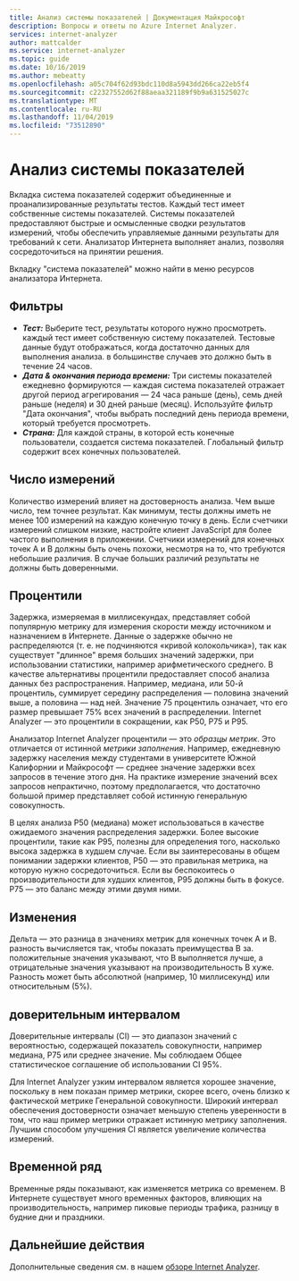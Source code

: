 ```yaml
---
title: Анализ системы показателей | Документация Майкрософт
description: Вопросы и ответы по Azure Internet Analyzer.
services: internet-analyzer
author: mattcalder
ms.service: internet-analyzer
ms.topic: guide
ms.date: 10/16/2019
ms.author: mebeatty
ms.openlocfilehash: a05c704f62d93bdc110d8a5943dd266ca22eb5f4
ms.sourcegitcommit: c22327552d62f88aeaa321189f9b9a631525027c
ms.translationtype: MT
ms.contentlocale: ru-RU
ms.lasthandoff: 11/04/2019
ms.locfileid: "73512890"
---
```

# <a name="interpreting-your-scorecard"></a>Анализ системы показателей

Вкладка система показателей содержит объединенные и проанализированные результаты тестов. Каждый тест имеет собственные системы показателей. Системы показателей предоставляют быстрые и осмысленные сводки результатов измерений, чтобы обеспечить управляемые данными результаты для требований к сети. Анализатор Интернета выполняет анализ, позволяя сосредоточиться на принятии решения.

Вкладку "система показателей" можно найти в меню ресурсов анализатора Интернета. 


## <a name="filters"></a>Фильтры

* ***Тест:*** Выберите тест, результаты которого нужно просмотреть. каждый тест имеет собственную систему показателей. Тестовые данные будут отображаться, когда достаточно данных для выполнения анализа. в большинстве случаев это должно быть в течение 24 часов. 
* ***Дата & окончания периода времени:*** Три системы показателей ежедневно формируются — каждая система показателей отражает другой период агрегирования — 24 часа раньше (день), семь дней раньше (неделя) и 30 дней раньше (месяц). Используйте фильтр "Дата окончания", чтобы выбрать последний день периода времени, который требуется просмотреть. 
* ***Страна:*** Для каждой страны, в которой есть конечные пользователи, создается система показателей. Глобальный фильтр содержит всех конечных пользователей.

## <a name="measurement-count"></a>Число измерений

Количество измерений влияет на достоверность анализа. Чем выше число, тем точнее результат. Как минимум, тесты должны иметь не менее 100 измерений на каждую конечную точку в день. Если счетчики измерений слишком низкие, настройте клиент JavaScript для более частого выполнения в приложении. Счетчики измерений для конечных точек A и B должны быть очень похожи, несмотря на то, что требуются небольшие различия. В случае больших различий результаты не должны быть доверенными.

## <a name="percentiles"></a>Процентили

Задержка, измеряемая в миллисекундах, представляет собой популярную метрику для измерения скорости между источником и назначением в Интернете. Данные о задержке обычно не распределяются (т. е. не подчиняются «кривой колокольчика»), так как существует "длинное" время больших значений задержки, при использовании статистики, например арифметического среднего. В качестве альтернативы процентили предоставляет способ анализа данных без распространения. Например, медиана, или 50-й процентиль, суммирует середину распределения — половина значений выше, а половина — над ней. Значение 75 процентиль означает, что его размер превышает 75% всех значений в распределении. Internet Analyzer — это процентили в сокращении, как P50, P75 и P95.

Анализатор Internet Analyzer процентили — это _образцы метрик_. Это отличается от истинной _метрики заполнения_. Например, ежедневную задержку населения между студентами в университете Южной Калифорнии и Майкрософт — среднее значение задержки всех запросов в течение этого дня. На практике измерение значений всех запросов непрактично, поэтому предполагается, что достаточно большой пример представляет собой истинную генеральную совокупность.

В целях анализа P50 (медиана) может использоваться в качестве ожидаемого значения распределения задержки. Более высокие процентили, такие как P95, полезны для определения того, насколько высока задержка в худшем случае. Если вы заинтересованы в общем понимании задержки клиентов, P50 — это правильная метрика, на которую нужно сосредоточиться. Если вы беспокоитесь о производительности для худших клиентов, P95 должны быть в фокусе. P75 — это баланс между этими двумя ними.


## <a name="deltas"></a>Изменения

Дельта — это разница в значениях метрик для конечных точек A и B. разность вычисляется так, чтобы показать преимущества B за. положительные значения указывают, что B выполняется лучше, а отрицательные значения указывают на производительность B хуже. Разность может быть абсолютной (например, 10 миллисекунд) или относительным (5%).

## <a name="confidence-interval"></a>доверительным интервалом 

Доверительные интервалы (CI) — это диапазон значений с вероятностью, содержащей показатель совокупности, например медиана, P75 или среднее значение. Мы соблюдаем Общее статистическое соглашение об использовании CI 95%.

Для Internet Analyzer узким интервалом является хорошее значение, поскольку в нем показан пример метрики, скорее всего, очень близко к фактической метрике Генеральной совокупности. Широкий интервал обеспечения достоверности означает меньшую степень уверенности в том, что наш пример метрики отражает истинную метрику заполнения. Лучшим способом улучшения CI является увеличение количества измерений.

## <a name="time-series"></a>Временной ряд 

Временные ряды показывают, как изменяется метрика со временем. В Интернете существует много временных факторов, влияющих на производительность, например пиковые периоды трафика, разницу в будние дни и праздники.


## <a name="next-steps"></a>Дальнейшие действия

Дополнительные сведения см. в нашем [обзоре Internet Analyzer](internet-analyzer-overview.md).
